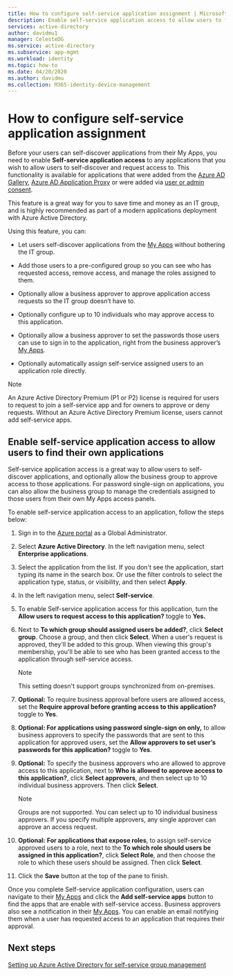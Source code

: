 ```yaml
---
title: How to configure self-service application assignment | Microsoft Docs
description: Enable self-service application access to allow users to find their own applications
services: active-directory
author: davidmu1
manager: CelesteDG
ms.service: active-directory
ms.subservice: app-mgmt
ms.workload: identity
ms.topic: how-to
ms.date: 04/20/2020
ms.author: davidmu
ms.collection: M365-identity-device-management
---
```


# How to configure self-service application assignment

Before your users can self-discover applications from their My Apps, you need to enable **Self-service application access** to any applications that you wish to allow users to self-discover and request access to. This functionality is available for applications that were added from the [Azure AD Gallery](./add-application-portal.md), [Azure AD Application Proxy](../app-proxy/application-proxy.md) or were added via [user or admin consent](../develop/application-consent-experience.md). 

This feature is a great way for you to save time and money as an IT group, and is highly recommended as part of a modern applications deployment with Azure Active Directory.

Using this feature, you can:

-   Let users self-discover applications from the [My Apps](https://myapps.microsoft.com/) without bothering the IT group.

-   Add those users to a pre-configured group so you can see who has requested access, remove access, and manage the roles assigned to them.

-   Optionally allow a business approver to approve application access requests so the IT group doesn’t have to.

-   Optionally configure up to 10 individuals who may approve access to this application.

-   Optionally allow a business approver to set the passwords those users can use to sign in to the application, right from the business approver’s [My Apps](https://myapps.microsoft.com/).

-   Optionally automatically assign self-service assigned users to an application role directly.

> [!NOTE]
> An Azure Active Directory Premium (P1 or P2) license is required for users to request to join a self-service app and for owners to approve or deny requests. Without an Azure Active Directory Premium license, users cannot add self-service apps.

## Enable self-service application access to allow users to find their own applications

Self-service application access is a great way to allow users to self-discover applications, and optionally allow the business group to approve access to those applications. For password single-sign on applications, you can also allow the business group to manage the credentials assigned to those users from their own My Apps access panels.

To enable self-service application access to an application, follow the steps below:

1. Sign in to the [Azure portal](https://portal.azure.com) as a Global Administrator.

2. Select **Azure Active Directory**. In the left navigation menu, select **Enterprise applications**.

3. Select the application from the list. If you don't see the application, start typing its name in the search box. Or use the filter controls to select the application type, status, or visibility, and then select **Apply**.

4. In the left navigation menu, select **Self-service**.

5. To enable Self-service application access for this application, turn the **Allow users to request access to this application?** toggle to **Yes.**

6. Next to **To which group should assigned users be added?**, click **Select group**. Choose a group, and then click **Select**. When a user's request is approved, they'll be added to this group. When viewing this group's membership, you'll be able to see who has been granted access to the application through self-service access.
  
    > [!NOTE]
    > This setting doesn't support groups synchronized from on-premises.

7. **Optional:** To require business approval before users are allowed access, set the **Require approval before granting access to this application?** toggle to **Yes**.

8. **Optional: For applications using password single-sign on only,** to allow business approvers to specify the passwords that are sent to this application for approved users, set the **Allow approvers to set user’s passwords for this application?** toggle to **Yes**.

9. **Optional:** To specify the business approvers who are allowed to approve access to this application, next to **Who is allowed to approve access to this application?**, click **Select approvers**, and then select up to 10 individual business approvers. Then click **Select**.

    >[!NOTE]
    >Groups are not supported. You can select up to 10 individual business approvers. If you specify multiple approvers, any single approver can approve an access request.

10. **Optional:** **For applications that expose roles**, to assign self-service approved users to a role, next to the **To which role should users be assigned in this application?**, click **Select Role**, and then choose the role to which these users should be assigned. Then click **Select**.

11. Click the **Save** button at the top of the pane to finish.

Once you complete Self-service application configuration, users can navigate to their [My Apps](https://myapps.microsoft.com/) and click the **Add self-service apps** button to find the apps that are enable with self-service access. Business approvers also see a notification in their [My Apps](https://myapps.microsoft.com/). You can enable an email notifying them when a user has requested access to an application that requires their approval.

## Next steps
[Setting up Azure Active Directory for self-service group management](../enterprise-users/groups-self-service-management.md)